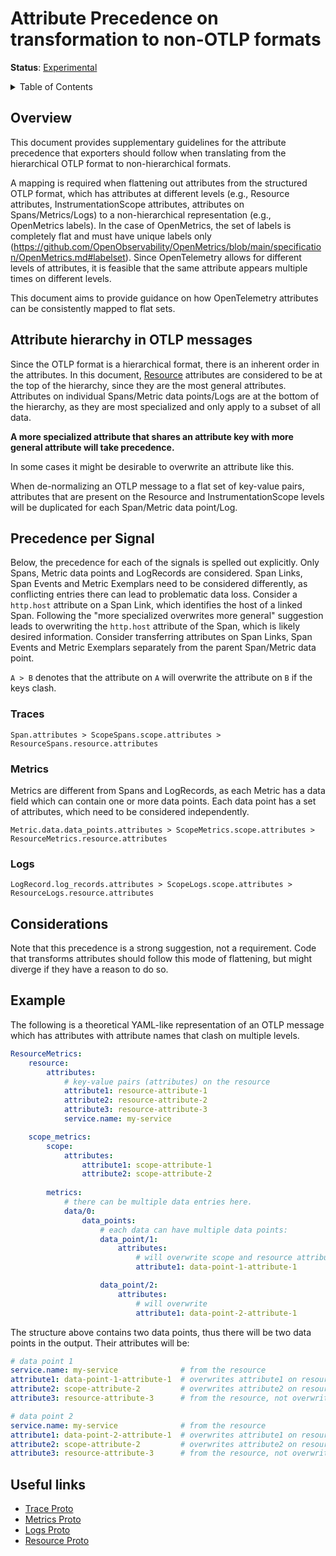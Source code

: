 # Attribute Precedence on transformation to non-OTLP formats

**Status**: [Experimental](../document-status.md)

<details>
<summary>Table of Contents</summary>

<!-- toc -->

- [Overview](#overview)
- [Attribute hierarchy in the OTLP message](#attribute-hierarchy-in-the-otlp-message)
- [Precedence per Signal](#precedence-per-signal)
  - [Traces](#traces)
    - [Span Events](#span-events)
    - [Span links](#span-links)
  - [Metrics](#metrics)
    - [Metric exemplars](#metric-exemplars)
  - [Logs](#logs)
- [Considerations](#considerations)
- [Example](#example)
- [Useful links](#useful-links)

<!-- tocstop -->

</details>

## Overview

This document provides supplementary guidelines for the attribute precedence 
that exporters should follow when translating from the hierarchical OTLP format
to non-hierarchical formats.

A mapping is required when flattening out attributes from the structured OTLP
format, which has attributes at different levels (e.g., Resource attributes, 
InstrumentationScope attributes, attributes on Spans/Metrics/Logs) to a
non-hierarchical representation (e.g., OpenMetrics labels).
In the case of OpenMetrics, the set of labels is completely flat and must have 
unique labels only 
(https://github.com/OpenObservability/OpenMetrics/blob/main/specification/OpenMetrics.md#labelset).
Since OpenTelemetry allows for different levels of attributes, it is feasible
that the same attribute appears multiple times on different levels.

This document aims to provide guidance on how OpenTelemetry attributes can be 
consistently mapped to flat sets.

## Attribute hierarchy in OTLP messages

Since the OTLP format is a hierarchical format, there is an inherent order in 
the attributes.
In this document, 
[Resource](https://github.com/open-telemetry/opentelemetry-specification/blob/main/specification/resource/sdk.md)
attributes are considered to be at the top of the hierarchy, since they are the
most general attributes. 
Attributes on individual Spans/Metric data points/Logs are at the bottom of the
hierarchy, as they are most specialized and only apply to a subset of all data.

**A more specialized attribute that shares an attribute key with more general 
attribute will take precedence.** 

In some cases it might be desirable to overwrite an attribute like this.
<!-- TODO example -->

When de-normalizing an OTLP message to a flat set of key-value pairs,
attributes that are present on the Resource and InstrumentationScope levels will
be duplicated for each Span/Metric data point/Log.

## Precedence per Signal

Below, the precedence for each of the signals is spelled out explicitly.
Only Spans, Metric data points and LogRecords are considered.
Span Links, Span Events and Metric Exemplars need to be considered differently, 
as conflicting entries there can lead to problematic data loss.
Consider a `http.host` attribute on a Span Link, which identifies the host of a
linked Span.
Following the "more specialized overwrites more general" suggestion leads to 
overwriting the `http.host` attribute of the Span, which is likely desired 
information.
Consider transferring attributes on Span Links, Span Events and Metric Exemplars
separately from the parent Span/Metric data point.


`A > B` denotes that the attribute on `A` will overwrite the attribute on  `B`
if the keys clash.

### Traces

```
Span.attributes > ScopeSpans.scope.attributes > ResourceSpans.resource.attributes
```

### Metrics

Metrics are different from Spans and LogRecords, as each Metric has a data field
which can contain one or more data points.
Each data point has a set of attributes, which need to be considered 
independently.

```
Metric.data.data_points.attributes > ScopeMetrics.scope.attributes > ResourceMetrics.resource.attributes
```

### Logs

```
LogRecord.log_records.attributes > ScopeLogs.scope.attributes > ResourceLogs.resource.attributes
```

## Considerations

Note that this precedence is a strong suggestion, not a requirement.
Code that transforms attributes should follow this mode of flattening, but might 
diverge if they have a reason to do so. 

## Example

The following is a theoretical YAML-like representation of an OTLP message which
has attributes with attribute names that clash on multiple levels.

```yaml
ResourceMetrics:
    resource:
        attributes:
            # key-value pairs (attributes) on the resource
            attribute1: resource-attribute-1
            attribute2: resource-attribute-2
            attribute3: resource-attribute-3
            service.name: my-service

    scope_metrics:
        scope:
            attributes:
                attribute1: scope-attribute-1
                attribute2: scope-attribute-2
        
        metrics:
            # there can be multiple data entries here.
            data/0:
                data_points:
                    # each data can have multiple data points:
                    data_point/1:
                        attributes: 
                            # will overwrite scope and resource attribute
                            attribute1: data-point-1-attribute-1

                    data_point/2:
                        attributes:
                            # will overwrite 
                            attribute1: data-point-2-attribute-1
```

The structure above contains two data points, thus there will be two data points
in the output.
Their attributes will be:

```yaml
# data point 1
service.name: my-service              # from the resource
attribute1: data-point-1-attribute-1  # overwrites attribute1 on resource & scope
attribute2: scope-attribute-2         # overwrites attribute2 on resource
attribute3: resource-attribute-3      # from the resource, not overwritten

# data point 2
service.name: my-service              # from the resource
attribute1: data-point-2-attribute-1  # overwrites attribute1 on resource & scope
attribute2: scope-attribute-2         # overwrites attribute2 on resource
attribute3: resource-attribute-3      # from the resource, not overwritten
```

## Useful links

* [Trace Proto](https://github.com/open-telemetry/opentelemetry-proto/blob/main/opentelemetry/proto/trace/v1/trace.proto)
* [Metrics Proto](https://github.com/open-telemetry/opentelemetry-proto/blob/main/opentelemetry/proto/metrics/v1/metrics.proto)
* [Logs Proto](https://github.com/open-telemetry/opentelemetry-proto/blob/main/opentelemetry/proto/logs/v1/logs.proto)
* [Resource Proto](https://github.com/open-telemetry/opentelemetry-proto/blob/main/opentelemetry/proto/resource/v1/resource.proto)

